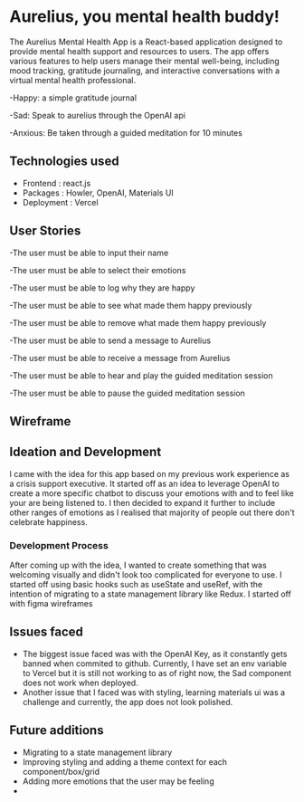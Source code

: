 # Aurelius, you mental health buddy! 
The Aurelius Mental Health App is a React-based application designed to provide mental health support and resources to users. The app offers various features to help users manage their mental well-being, including mood tracking, gratitude journaling, and interactive conversations with a virtual mental health professional.

-Happy: a simple gratitude journal 

-Sad: Speak to aurelius through the OpenAI api

-Anxious: Be taken through a guided meditation for 10 minutes 

## Technologies used 
- Frontend : react.js 
- Packages : Howler, OpenAI, Materials UI 
- Deployment : Vercel

## User Stories 
-The user must be able to input their name 

-The user must be able to select their emotions

-The user must be able to log why they are happy 

-The user must be able to see what made them happy previously 

-The user must be able to remove what made them happy previously 

-The user must be able to send a message to Aurelius 

-The user must be able to receive a message from Aurelius 

-The user must be able to hear and play the guided meditation session 

-The user must be able to pause the guided meditation session 

## Wireframe

## Ideation and Development
I came with the idea for this app based on my previous work experience as a crisis support executive. It started off as an idea to leverage OpenAI to create a more specific chatbot to discuss your emotions with and to feel like your are being listened to. I then decided to expand it further to include other ranges of emotions as I realised that majority of people out there don't celebrate happiness. 

### Development Process
After coming up with the idea, I wanted to create something that was welcoming visually and didn't look too complicated for everyone to use. I started off using basic hooks such as useState and useRef, with the intention of migrating to a state management library like Redux. I started off with figma wireframes


## Issues faced
- The biggest issue faced was with the OpenAI Key, as it constantly gets banned when commited to github. Currently, I have set an env variable to Vercel but it is still not working to as of right now, the Sad component does not work when deployed.
- Another issue that I faced was with styling, learning materials ui was a challenge and currently, the app does not look polished. 

## Future additions 
- Migrating to a state management library 
- Improving styling and adding a theme context for each component/box/grid 
- Adding more emotions that the user may be feeling
-
